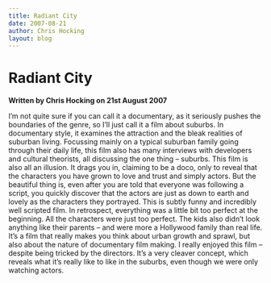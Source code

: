 ```yaml
---
title: Radiant City
date: 2007-08-21
author: Chris Hocking
layout: blog
---
```

# Radiant City

**Written by Chris Hocking on 21st August 2007**

I’m not quite sure if you can call it a documentary, as it seriously pushes the boundaries of the genre, so I’ll just call it a film about suburbs. In documentary style, it examines the attraction and the bleak realities of suburban living. Focussing mainly on a typical suburban family going through their daily life, this film also has many interviews with developers and cultural theorists, all discussing the one thing – suburbs. This film is also all an illusion. It drags you in, claiming to be a doco, only to reveal that the characters you have grown to love and trust and simply actors. But the beautiful thing is, even after you are told that everyone was following a script, you quickly discover that the actors are just as down to earth and lovely as the characters they portrayed. This is subtly funny and incredibly well scripted film. In retrospect, everything was a little bit too perfect at the beginning. All the characters were just too perfect. The kids also didn’t look anything like their parents – and were more a Hollywood family than real life. It’s a film that really makes you think about urban growth and sprawl, but also about the nature of documentary film making. I really enjoyed this film – despite being tricked by the directors. It’s a very cleaver concept, which reveals what it’s really like to like in the suburbs, even though we were only watching actors.